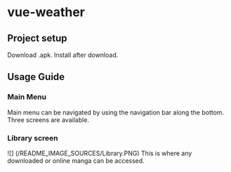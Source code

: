 # vue-weather

## Project setup
Download .apk.
Install after download.


## Usage Guide
### Main Menu
Main menu can be navigated by using the navigation bar along the bottom.
Three screens are available.

### Library screen
![] (/README_IMAGE_SOURCES/Library.PNG)
This is where any downloaded or online manga can be accessed.
